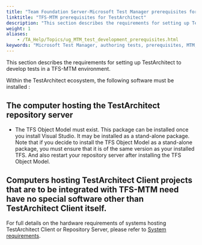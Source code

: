 ```yaml
--- 
title: "Team Foundation Server-Microsoft Test Manager prerequisites for TestArchitect"
linktitle: "TFS-MTM prerequisites for TestArchitect"
description: "This section describes the requirements for setting up TestArchitect to develop tests in a TFS-MTM environment."
weight: 1
aliases: 
    - /TA_Help/Topics/ug_MTM_test_development_prerequisites.html
keywords: "Microsoft Test Manager, authoring tests, prerequisites, MTM, authoring tests, prerequisites, authoring tests, MTM, prerequisites"
---
```


This section describes the requirements for setting up TestArchitect to develop tests in a TFS-MTM environment.

Within the TestArchitect ecosystem, the following software must be installed :

## The computer hosting the TestArchitect repository server

-   The TFS Object Model must exist. This package can be installed once you install Visual Studio. It may be installed as a stand-alone package. Note that if you decide to install the TFS Object Model as a stand-alone package, you must ensure that it is of the same version as your installed TFS. And also restart your repository server after installing the TFS Object Model.

## Computers hosting TestArchitect Client projects that are to be integrated with TFS-MTM need have no special software other than TestArchitect Client itself.

For full details on the hardware requirements of systems hosting TestArchitect Client or Repository Server, please refer to [System requirements](/TA_ReleaseNotes/DITA_source/System_Requirements.html).



